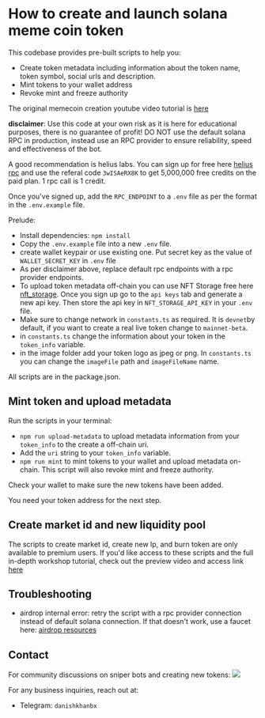 # How to create and launch solana meme coin token

This codebase provides pre-built scripts to help you:

- Create token metadata including information about the token name, token symbol, social urls and description.
- Mint tokens to your wallet address
- Revoke mint and freeze authority

The original memecoin creation youtube video tutorial is [here](https://youtu.be/hRz9Gyf9Ukg)

**disclaimer**: Use this code at your own risk as it is here for educational purposes, there is no guarantee of profit! DO NOT use the default solana RPC in production, instead use an RPC provider to ensure reliability, speed and effectiveness of the bot.

A good recommendation is helius labs. You can sign up for free here [helius rpc](https://www.helius.dev/) and use the referal code `3wISAeRX8K` to get 5,000,000 free credits on the paid plan. 1 rpc call is 1 credit.

Once you've signed up, add the `RPC_ENDPOINT` to a `.env` file as per the format in the `.env.example` file.

Prelude:

- Install dependencies: `npm install`
- Copy the `.env.example` file into a new `.env` file.
- create wallet keypair or use existing one. Put secret key as the value of `WALLET_SECRET_KEY` in `.env` file
- As per disclaimer above, replace default rpc endpoints with a rpc provider endpoints.
- To upload token metadata off-chain you can use NFT Storage free here [nft_storage](https://nft.storage/). Once you sign up go to the `api keys` tab and generate a new api key. Then store the api key in `NFT_STORAGE_API_KEY` in your `.env` file.
- Make sure to change network in `constants.ts` as required. It is `devnet`by default, if you want to create a real live token change to `mainnet-beta`.
- in `constants.ts` change the information about your token in the `token_info` variable.
- in the image folder add your token logo as jpeg or png. In `constants.ts` you can change the `imageFile` path and `imageFileName` name.

All scripts are in the package.json.

## Mint token and upload metadata

Run the scripts in your terminal:

- `npm run upload-metadata` to upload metadata information from your `token_info` to the create a off-chain uri.
- Add the `uri` string to your `token_info` variable.
- `npm run mint` to mint tokens to your wallet and upload metadata on-chain. This script will also revoke mint and freeze authority.

Check your wallet to make sure the new tokens have been added.

You need your token address for the next step.

## Create market id and new liquidity pool

The scripts to create market id, create new lp, and burn token are only available to premium users. If you'd like access to these scripts and the full in-depth workshop tutorial, check out the preview video and access link [here](https://www.youtube.com/watch?v=f1hqFeCw2ro)

## Troubleshooting

- airdrop internal error: retry the script with a rpc provider connection instead of default solana connection. If that doesn't work, use a faucet here: [airdrop resources](https://solana.com/developers/guides/getstarted/solana-token-airdrop-and-faucets)

## Contact

For community discussions on sniper bots and creating new tokens:
[![](https://img.shields.io/discord/1201826085655023616?color=5865F2&logo=Discord&style=flat-square)](https://discord.com/invite/dwKeUzkr46)

For any business inquiries, reach out at:

- Telegram: `danishkhanbx`
